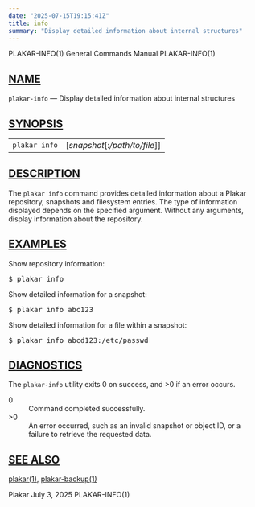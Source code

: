 ```yaml
---
date: "2025-07-15T19:15:41Z"
title: info
summary: "Display detailed information about internal structures"
---
```

<div class="head" role="doc-pageheader" aria-label="Manual header
  line"><span class="head-ltitle">PLAKAR-INFO(1)</span>
  <span class="head-vol">General Commands Manual</span>
  <span class="head-rtitle">PLAKAR-INFO(1)</span></div>
<main class="manual-text">
<section class="Sh">
<h2 class="Sh" id="NAME"><a class="permalink" href="#NAME">NAME</a></h2>
<p class="Pp"><code class="Nm">plakar-info</code> &#x2014;
    <span class="Nd" role="doc-subtitle">Display detailed information about
    internal structures</span></p>
</section>
<section class="Sh">
<h2 class="Sh" id="SYNOPSIS"><a class="permalink" href="#SYNOPSIS">SYNOPSIS</a></h2>
<table class="Nm">
  <tr>
    <td><code class="Nm">plakar info</code></td>
    <td>[<var class="Ar">snapshot</var>[:<var class="Ar">/path/to/file</var>]]</td>
  </tr>
</table>
</section>
<section class="Sh">
<h2 class="Sh" id="DESCRIPTION"><a class="permalink" href="#DESCRIPTION">DESCRIPTION</a></h2>
<p class="Pp">The <code class="Nm">plakar info</code> command provides detailed
    information about a Plakar repository, snapshots and filesystem entries. The
    type of information displayed depends on the specified argument. Without any
    arguments, display information about the repository.</p>
</section>
<section class="Sh">
<h2 class="Sh" id="EXAMPLES"><a class="permalink" href="#EXAMPLES">EXAMPLES</a></h2>
<p class="Pp">Show repository information:</p>
<div class="Bd Pp Bd-indent Li">
<pre>$ plakar info</pre>
</div>
<p class="Pp">Show detailed information for a snapshot:</p>
<div class="Bd Pp Bd-indent Li">
<pre>$ plakar info abc123</pre>
</div>
<p class="Pp">Show detailed information for a file within a snapshot:</p>
<div class="Bd Pp Bd-indent Li">
<pre>$ plakar info abcd123:/etc/passwd</pre>
</div>
</section>
<section class="Sh">
<h2 class="Sh" id="DIAGNOSTICS"><a class="permalink" href="#DIAGNOSTICS">DIAGNOSTICS</a></h2>
<p class="Pp">The <code class="Nm">plakar-info</code> utility exits&#x00A0;0 on
    success, and&#x00A0;&gt;0 if an error occurs.</p>
<dl class="Bl-tag">
  <dt>0</dt>
  <dd>Command completed successfully.</dd>
  <dt>&gt;0</dt>
  <dd>An error occurred, such as an invalid snapshot or object ID, or a failure
      to retrieve the requested data.</dd>
</dl>
</section>
<section class="Sh">
<h2 class="Sh" id="SEE_ALSO"><a class="permalink" href="#SEE_ALSO">SEE
  ALSO</a></h2>
<p class="Pp"><a class="Xr" href="../plakar/" aria-label="plakar, section
    1">plakar(1)</a>,
    <a class="Xr" href="../plakar-backup/" aria-label="plakar-backup, section
    1">plakar-backup(1)</a></p>
</section>
</main>
<div class="foot" role="doc-pagefooter" aria-label="Manual footer
  line"><span class="foot-left">Plakar</span> <span class="foot-date">July 3,
  2025</span> <span class="foot-right">PLAKAR-INFO(1)</span></div>
